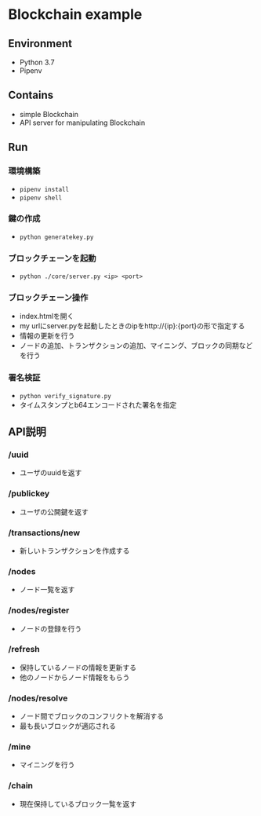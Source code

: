 # Blockchain example

## Environment
- Python 3.7
- Pipenv

## Contains
- simple Blockchain
- API server for manipulating Blockchain

## Run

### 環境構築
- `pipenv install`
- `pipenv shell`

### 鍵の作成
- `python generatekey.py`

### ブロックチェーンを起動
- `python ./core/server.py <ip> <port>`

### ブロックチェーン操作
- index.htmlを開く
- my urlにserver.pyを起動したときのipをhttp://{ip}:{port}の形で指定する
- 情報の更新を行う
- ノードの追加、トランザクションの追加、マイニング、ブロックの同期などを行う

### 署名検証
- `python verify_signature.py`
- タイムスタンプとb64エンコードされた署名を指定


## API説明

### /uuid
- ユーザのuuidを返す

### /publickey
- ユーザの公開鍵を返す

### /transactions/new
- 新しいトランザクションを作成する

### /nodes
- ノード一覧を返す

### /nodes/register
- ノードの登録を行う

### /refresh
- 保持しているノードの情報を更新する
- 他のノードからノード情報をもらう

### /nodes/resolve
- ノード間でブロックのコンフリクトを解消する
- 最も長いブロックが適応される

### /mine
- マイニングを行う

### /chain
- 現在保持しているブロック一覧を返す
